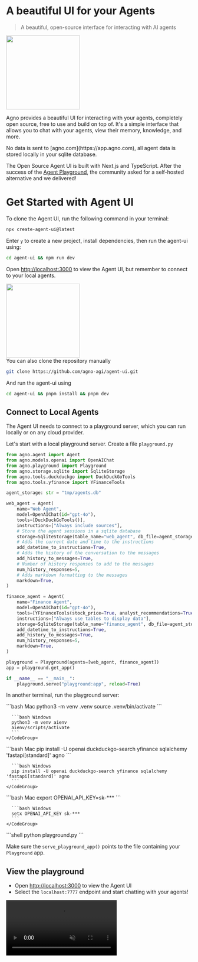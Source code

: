 # A beautiful UI for your Agents

> A beautiful, open-source interface for interacting with AI agents

<Frame>
  <img height="200" src="https://mintlify.s3.us-west-1.amazonaws.com/agno/images/agent-ui.png" style={{ borderRadius: '8px' }} />
</Frame>

Agno provides a beautiful UI for interacting with your agents, completely open source, free to use and build on top of. It's a simple interface that allows you to chat with your agents, view their memory, knowledge, and more.

<Note>
  No data is sent to [agno.com](https://app.agno.com), all agent data is stored locally in your sqlite database.
</Note>

The Open Source Agent UI is built with Next.js and TypeScript. After the success of the [Agent Playground](/introduction/playground), the community asked for a self-hosted alternative and we delivered!

# Get Started with Agent UI

To clone the Agent UI, run the following command in your terminal:

```bash
npx create-agent-ui@latest
```

Enter `y` to create a new project, install dependencies, then run the agent-ui using:

```bash
cd agent-ui && npm run dev
```

Open [http://localhost:3000](http://localhost:3000) to view the Agent UI, but remember to connect to your local agents.

<Frame>
  <img height="200" src="https://mintlify.s3.us-west-1.amazonaws.com/agno/images/agent-ui-homepage.png" style={{ borderRadius: '8px' }} />
</Frame>

<br />

<Accordion title="Clone the repository manually" icon="github">
  You can also clone the repository manually

  ```bash
  git clone https://github.com/agno-agi/agent-ui.git
  ```

  And run the agent-ui using

  ```bash
  cd agent-ui && pnpm install && pnpm dev
  ```
</Accordion>

## Connect to Local Agents

The Agent UI needs to connect to a playground server, which you can run locally or on any cloud provider.

Let's start with a local playground server. Create a file `playground.py`

```python playground.py
from agno.agent import Agent
from agno.models.openai import OpenAIChat
from agno.playground import Playground
from agno.storage.sqlite import SqliteStorage
from agno.tools.duckduckgo import DuckDuckGoTools
from agno.tools.yfinance import YFinanceTools

agent_storage: str = "tmp/agents.db"

web_agent = Agent(
    name="Web Agent",
    model=OpenAIChat(id="gpt-4o"),
    tools=[DuckDuckGoTools()],
    instructions=["Always include sources"],
    # Store the agent sessions in a sqlite database
    storage=SqliteStorage(table_name="web_agent", db_file=agent_storage),
    # Adds the current date and time to the instructions
    add_datetime_to_instructions=True,
    # Adds the history of the conversation to the messages
    add_history_to_messages=True,
    # Number of history responses to add to the messages
    num_history_responses=5,
    # Adds markdown formatting to the messages
    markdown=True,
)

finance_agent = Agent(
    name="Finance Agent",
    model=OpenAIChat(id="gpt-4o"),
    tools=[YFinanceTools(stock_price=True, analyst_recommendations=True, company_info=True, company_news=True)],
    instructions=["Always use tables to display data"],
    storage=SqliteStorage(table_name="finance_agent", db_file=agent_storage),
    add_datetime_to_instructions=True,
    add_history_to_messages=True,
    num_history_responses=5,
    markdown=True,
)

playground = Playground(agents=[web_agent, finance_agent])
app = playground.get_app()

if __name__ == "__main__":
    playground.serve("playground:app", reload=True)
```

In another terminal, run the playground server:

<Steps>
  <Step title="Setup your virtual environment">
    <CodeGroup>
      ```bash Mac
      python3 -m venv .venv
      source .venv/bin/activate
      ```

      ```bash Windows
      python3 -m venv aienv
      aienv/scripts/activate
      ```
    </CodeGroup>
  </Step>

  <Step title="Install dependencies">
    <CodeGroup>
      ```bash Mac
      pip install -U openai duckduckgo-search yfinance sqlalchemy 'fastapi[standard]' agno
      ```

      ```bash Windows
      pip install -U openai duckduckgo-search yfinance sqlalchemy 'fastapi[standard]' agno
      ```
    </CodeGroup>
  </Step>

  <Step title="Export your OpenAI key">
    <CodeGroup>
      ```bash Mac
      export OPENAI_API_KEY=sk-***
      ```

      ```bash Windows
      setx OPENAI_API_KEY sk-***
      ```
    </CodeGroup>
  </Step>

  <Step title="Run the Playground">
    ```shell
    python playground.py
    ```
  </Step>
</Steps>

<Tip>Make sure the `serve_playground_app()` points to the file containing your `Playground` app.</Tip>

## View the playground

* Open [http://localhost:3000](http://localhost:3000) to view the Agent UI
* Select the `localhost:7777` endpoint and start chatting with your agents!

<video autoPlay muted controls className="w-full aspect-video" src="https://mintlify.s3.us-west-1.amazonaws.com/agno/videos/agent-ui-demo.mp4" />


# Agentic RAG

This example application shows how to build a sophisticated RAG (Retrieval Augmented Generation) system that leverages search of a knowledge base with LLMs to provide deep insights into the data.

## The agent can:

* Process and understand documents from multiple sources (PDFs, websites, text files)
* Build a searchable knowledge base using vector embeddings
* Maintain conversation context and memory across sessions
* Provide relevant citations and sources for its responses
* Generate summaries and extract key insights
* Answer follow-up questions and clarifications

## The agent uses:

* Vector similarity search for relevant document retrieval
* Conversation memory for contextual responses
* Citation tracking for source attribution
* Dynamic knowledge base updates

<video autoPlay muted controls className="w-full aspect-video" src="https://mintlify.s3.us-west-1.amazonaws.com/agno/videos/agentic_rag.mp4" />

## Example queries to try:

* "What are the key points from this document?"
* "Can you summarize the main arguments and supporting evidence?"
* "What are the important statistics and findings?"
* "How does this relate to \[topic X]?"
* "What are the limitations or gaps in this analysis?"
* "Can you explain \[concept X] in more detail?"
* "What other sources support or contradict these claims?"

## Code

The complete code is available in the [Agno repository](https://github.com/agno-agi/agno).

## Usage

<Steps>
  <Step title="Clone the repository">
    ```bash
    git clone https://github.com/agno-agi/agno.git
    cd agno
    ```
  </Step>

  <Step title="Create virtual environment">
    ```bash
    python3 -m venv .venv
    source .venv/bin/activate
    ```
  </Step>

  <Step title="Install dependencies">
    ```bash
    pip install -r cookbook/examples/streamlit_apps/agentic_rag/requirements.txt
    ```
  </Step>

  <Step title="Run PgVector">
    First, install [Docker Desktop](https://docs.docker.com/desktop/install/mac-install/).

    Then run either using the helper script:

    ```bash
    ./cookbook/scripts/run_pgvector.sh
    ```

    Or directly with Docker:

    ```bash
    docker run -d \
      -e POSTGRES_DB=ai \
      -e POSTGRES_USER=ai \
      -e POSTGRES_PASSWORD=ai \
      -e PGDATA=/var/lib/postgresql/data/pgdata \
      -v pgvolume:/var/lib/postgresql/data \
      -p 5532:5432 \
      --name pgvector \
      agnohq/pgvector:16
    ```
  </Step>

  <Step title="Set up API keys">
    ```bash
    # Required
    export OPENAI_API_KEY=***
    # Optional
    export ANTHROPIC_API_KEY=***
    export GOOGLE_API_KEY=***

    ```

    We recommend using gpt-4o for optimal performance.
  </Step>

  <Step title="Launch the app">
    ```bash
    streamlit run cookbook/examples/streamlit_apps/agentic_rag/app.py
    ```

    Open [localhost:8501](http://localhost:8501) to start using the Agentic RAG.
  </Step>
</Steps>

Need help? Join our [Discourse community](https://community.agno.com) for support!


# SQL Agent

This example shows how to build a text-to-SQL system that:

1. Uses Agentic RAG to search for table metadata, sample queries and rules for writing better SQL queries.
2. Uses dynamic few-shot examples and rules to improve query construction.
3. Provides an interactive Streamlit UI for users to query the database.

We'll use the F1 dataset as an example, but you can easily extend it to other datasets.

### Key capabilities

* Natural language to SQL conversion
* Retrieve table metadata, sample queries and rules using Agentic RAG
* Better query construction with the help of dynamic few-shot examples and rules
* Interactive Streamlit UI

<video autoPlay muted controls className="w-full aspect-video" src="https://mintlify.s3.us-west-1.amazonaws.com/agno/videos/sql_agent.mp4" />

### Simple queries to try

* "Who are the top 5 drivers with the most race wins?"
* "Compare Mercedes vs Ferrari performance in constructors championships"
* "Show me the progression of fastest lap times at Monza"
* "Which drivers have won championships with multiple teams?"
* "What tracks have hosted the most races?"
* "Show me Lewis Hamilton's win percentage by season"

### Advanced queries with table joins

* "How many races did the championship winners win each year?"
* "Compare the number of race wins vs championship positions for constructors in 2019"
* "Show me Lewis Hamilton's race wins and championship positions by year"
* "Which drivers have both won races and set fastest laps at Monaco?"
* "Show me Ferrari's race wins and constructor championship positions from 2015-2020"

## Code

The complete code is available in the [Agno repository](https://github.com/agno-agi/agno).

## Usage

<Steps>
  <Step title="Clone the repository">
    ```bash
    git clone https://github.com/agno-agi/agno.git
    cd agno
    ```
  </Step>

  <Step title="Create virtual environment">
    ```bash
    python3 -m venv .venv
    source .venv/bin/activate
    ```
  </Step>

  <Step title="Install dependencies">
    ```bash
    pip install -r cookbook/examples/streamlit_apps/sql_agent/requirements.txt
    ```
  </Step>

  <Step title="Run PgVector">
    First, install [Docker Desktop](https://docs.docker.com/desktop/install/mac-install/).

    Then run either using the helper script:

    ```bash
    ./cookbook/scripts/run_pgvector.sh
    ```

    Or directly with Docker:

    ```bash
    docker run -d \
      -e POSTGRES_DB=ai \
      -e POSTGRES_USER=ai \
      -e POSTGRES_PASSWORD=ai \
      -e PGDATA=/var/lib/postgresql/data/pgdata \
      -v pgvolume:/var/lib/postgresql/data \
      -p 5532:5432 \
      --name pgvector \
      agnohq/pgvector:16
    ```
  </Step>

  <Step title="Load F1 data">
    ```bash
    python cookbook/examples/streamlit_apps/sql_agent/load_f1_data.py
    ```
  </Step>

  <Step title="Load knowledge base">
    The knowledge base contains table metadata, rules and sample queries that help the Agent generate better responses.

    ```bash
    python cookbook/examples/streamlit_apps/sql_agent/load_knowledge.py
    ```

    Pro tips for enhancing the knowledge base:

    * Add `table_rules` and `column_rules` to guide the Agent on query formats
    * Add sample queries to `cookbook/examples/apps/sql_agent/knowledge_base/sample_queries.sql`
  </Step>

  <Step title="Set up API keys">
    ```bash
    # Required
    export OPENAI_API_KEY=***

    # Optional
    export ANTHROPIC_API_KEY=***
    export GOOGLE_API_KEY=***
    export GROQ_API_KEY=***
    ```

    We recommend using gpt-4o for optimal performance.
  </Step>

  <Step title="Launch the app">
    ```bash
    streamlit run cookbook/examples/streamlit_apps/sql_agent/app.py
    ```

    Open [localhost:8501](http://localhost:8501) to start using the SQL Agent.
  </Step>
</Steps>

Need help? Join our [Discourse community](https://community.agno.com) for support!


# Multi-User Multi-Session Chat Concurrent

This example shows how to run a multi-user, multi-session chat concurrently. In this example, we have 3 users and 4 sessions:

* User 1 has 2 sessions.
* User 2 has 1 session.
* User 3 has 1 session.

## Code

```python cookbook/agent_concepts/memory/12_multi_user_multi_session_chat_concurrent.py
import asyncio

from agno.agent.agent import Agent
from agno.memory.v2.db.sqlite import SqliteMemoryDb
from agno.memory.v2.memory import Memory
from agno.models.anthropic.claude import Claude
from agno.models.google.gemini import Gemini
from agno.storage.sqlite import SqliteStorage

agent_storage = SqliteStorage(
    table_name="agent_sessions", db_file="tmp/persistent_memory.db"
)
memory_db = SqliteMemoryDb(table_name="memory", db_file="tmp/memory.db")

memory = Memory(model=Claude(id="claude-3-5-sonnet-20241022"), db=memory_db)

# Reset the memory for this example
memory.clear()

user_1_id = "user_1@example.com"
user_2_id = "user_2@example.com"
user_3_id = "user_3@example.com"

user_1_session_1_id = "user_1_session_1"
user_1_session_2_id = "user_1_session_2"
user_2_session_1_id = "user_2_session_1"
user_3_session_1_id = "user_3_session_1"

chat_agent = Agent(
    model=Gemini(id="gemini-2.0-flash-exp"),
    storage=agent_storage,
    memory=memory,
    enable_user_memories=True,
)


async def user_1_conversation():
    """Handle conversation with user 1 across multiple sessions"""
    # User 1 - Session 1
    await chat_agent.arun(
        "My name is Mark Gonzales and I like anime and video games.",
        user_id=user_1_id,
        session_id=user_1_session_1_id,
    )
    await chat_agent.arun(
        "I also enjoy reading manga and playing video games.",
        user_id=user_1_id,
        session_id=user_1_session_1_id,
    )

    # User 1 - Session 2
    await chat_agent.arun(
        "I'm going to the movies tonight.",
        user_id=user_1_id,
        session_id=user_1_session_2_id,
    )

    # Continue the conversation in session 1
    await chat_agent.arun(
        "What do you suggest I do this weekend?",
        user_id=user_1_id,
        session_id=user_1_session_1_id,
    )

    print("User 1 Done")


async def user_2_conversation():
    """Handle conversation with user 2"""
    await chat_agent.arun(
        "Hi my name is John Doe.", user_id=user_2_id, session_id=user_2_session_1_id
    )
    await chat_agent.arun(
        "I'm planning to hike this weekend.",
        user_id=user_2_id,
        session_id=user_2_session_1_id,
    )
    print("User 2 Done")


async def user_3_conversation():
    """Handle conversation with user 3"""
    await chat_agent.arun(
        "Hi my name is Jane Smith.", user_id=user_3_id, session_id=user_3_session_1_id
    )
    await chat_agent.arun(
        "I'm going to the gym tomorrow.",
        user_id=user_3_id,
        session_id=user_3_session_1_id,
    )
    print("User 3 Done")


async def run_concurrent_chat_agent():
    """Run all user conversations concurrently"""
    await asyncio.gather(
        user_1_conversation(), user_2_conversation(), user_3_conversation()
    )


if __name__ == "__main__":
    # Run all conversations concurrently
    asyncio.run(run_concurrent_chat_agent())

    user_1_memories = memory.get_user_memories(user_id=user_1_id)
    print("User 1's memories:")
    for i, m in enumerate(user_1_memories):
        print(f"{i}: {m.memory}")

    user_2_memories = memory.get_user_memories(user_id=user_2_id)
    print("User 2's memories:")
    for i, m in enumerate(user_2_memories):
        print(f"{i}: {m.memory}")

    user_3_memories = memory.get_user_memories(user_id=user_3_id)
    print("User 3's memories:")
    for i, m in enumerate(user_3_memories):
        print(f"{i}: {m.memory}")
```

## Usage

<Steps>
  <Snippet file="create-venv-step.mdx" />

  <Step title="Install libraries">
    ```bash
    pip install -U agno google-generativeai anthropic
    ```
  </Step>

  <Step title="Set your API keys">
    ```bash
    export GOOGLE_API_KEY=xxx
    ```
  </Step>

  <Step title="Run Example">
    <CodeGroup>
      ```bash Mac
      python cookbook/agent_concepts/memory/12_multi_user_multi_session_chat_concurrent.py
      ```

      ```bash Windows
      python cookbook/agent_concepts/memory/12_multi_user_multi_session_chat_concurrent.py
      ```
    </CodeGroup>
  </Step>
</Steps>


# Mongo Agent Storage

Agno supports using MongoDB as a storage backend for Agents using the `MongoDbStorage` class.

## Usage

You need to provide either `db_url` or `client`. The following example uses `db_url`.

```python mongodb_storage_for_agent.py
from agno.storage.mongodb import MongoDbStorage

db_url = "mongodb://ai:ai@localhost:27017/agno"

# Create a storage backend using the Mongo database
storage = MongoDbStorage(
    # store sessions in the agent_sessions collection
    collection_name="agent_sessions",
    db_url=db_url,
)

# Add storage to the Agent
agent = Agent(storage=storage)
```

## Params

<Snippet file="storage-mongodb-params.mdx" />

## Developer Resources

* View [Cookbook](https://github.com/agno-agi/agno/blob/main/cookbook/storage/mongodb_storage/mongodb_storage_for_agent.py)
